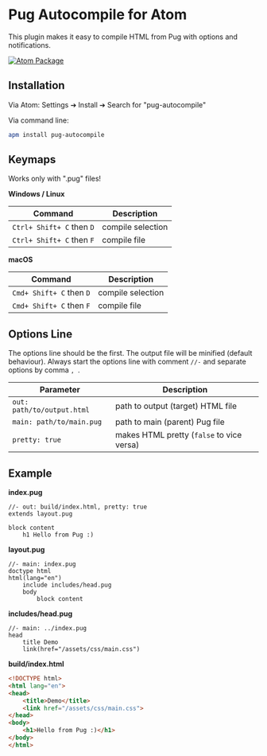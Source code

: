 
# Pug Autocompile for Atom

This plugin makes it easy to compile HTML from Pug with options and notifications.

[![Atom Package](https://img.shields.io/apm/dm/pug-autocompile.svg?style=flat-square)](https://atom.io/packages/pug-autocompile)

## Installation

Via Atom: Settings ➔ Install ➔ Search for "pug-autocompile"

Via command line:

```sh
apm install pug-autocompile
```

## Keymaps

Works only with ".pug" files!

**Windows / Linux**

| Command | Description |
| --- | --- |
| `Ctrl+ Shift+ C` then `D` | compile selection |
| `Ctrl+ Shift+ C` then `F` | compile file |

**macOS**

| Command | Description |
| --- | --- |
| `Cmd+ Shift+ C` then `D` | compile selection |
| `Cmd+ Shift+ C` then `F` | compile file |

## Options Line

The options line should be the first. The output file will be minified (default behaviour). Always start the options line with comment `//-` and separate options by comma `, `.

| Parameter | Description |
| --- | --- |
| `out: path/to/output.html` | path to output (target) HTML file |
| `main: path/to/main.pug` | path to main (parent) Pug file |
| `pretty: true` | makes HTML pretty (`false` to vice versa) |

## Example

**index.pug**

```pug
//- out: build/index.html, pretty: true
extends layout.pug

block content
    h1 Hello from Pug :)
```

**layout.pug**

```pug
//- main: index.pug
doctype html
html(lang="en")
    include includes/head.pug
    body
        block content
```

**includes/head.pug**

```pug
//- main: ../index.pug
head
    title Demo
    link(href="/assets/css/main.css")
```

**build/index.html**

```html
<!DOCTYPE html>
<html lang="en">
<head>
    <title>Demo</title>
    <link href="/assets/css/main.css">
</head>
<body>
    <h1>Hello from Pug :)</h1>
</body>
</html>
```

